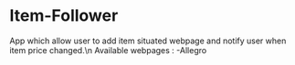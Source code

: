 # Item-Follower
App which allow user to add item situated webpage and notify user when item price changed.\n
Available webpages : 
-Allegro
